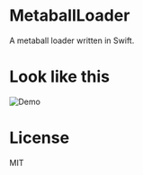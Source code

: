 # MetaballLoader
A metaball loader written in Swift.

# Look like this

![Demo](https://raw.githubusercontent.com/KelvinJin/MetaballLoader/master/demo.gif)

# License
MIT
